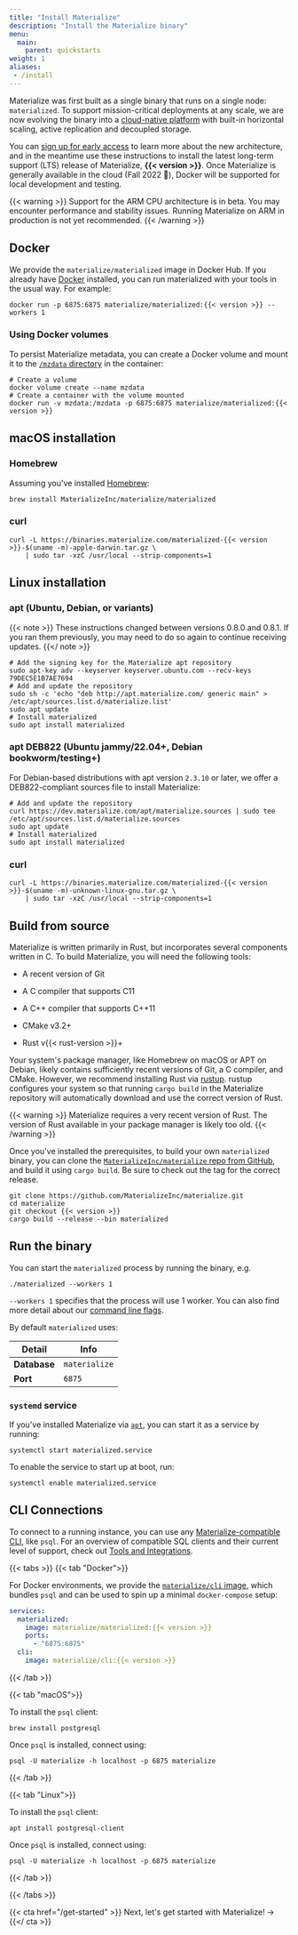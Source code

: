 ```yaml
---
title: "Install Materialize"
description: "Install the Materialize binary"
menu:
  main:
    parent: quickstarts
weight: 1
aliases:
 - /install
---
```


Materialize was first built as a single binary that runs on a single node: `materialized`. To support mission-critical deployments at any scale, we are now evolving the binary into a [cloud-native platform](https://materialize.com/materialize-unbundled/) with built-in horizontal scaling, active replication and decoupled storage.

You can [sign up for early access](https://materialize.com/materialize-cloud-access/) to learn more about the new architecture, and in the meantime use these instructions to install the latest long-term support (LTS) release of Materialize, **{{< version >}}**. Once Materialize is generally available in the cloud (Fall 2022 🚀), Docker will be supported for local development and testing.

{{< warning >}}
Support for the ARM CPU architecture is in beta. You may encounter performance
and stability issues. Running Materialize on ARM in production is not yet
recommended.
{{< /warning >}}

## Docker

We provide the `materialize/materialized` image in Docker Hub. If you already have
[Docker][docker-start] installed, you can run materialized with your tools in the usual
way. For example:

```shell
docker run -p 6875:6875 materialize/materialized:{{< version >}} --workers 1
```

### Using Docker volumes

To persist Materialize metadata, you can create a Docker volume and mount it to the [`/mzdata` directory](/cli/#data-directory) in the container:

```shell
# Create a volume
docker volume create --name mzdata
# Create a container with the volume mounted
docker run -v mzdata:/mzdata -p 6875:6875 materialize/materialized:{{< version >}}
```

## macOS installation

### Homebrew

Assuming you've installed [Homebrew](https://brew.sh/):

```shell
brew install MaterializeInc/materialize/materialized
```

### curl

```shell
curl -L https://binaries.materialize.com/materialized-{{< version >}}-$(uname -m)-apple-darwin.tar.gz \
    | sudo tar -xzC /usr/local --strip-components=1
```

## Linux installation

### apt (Ubuntu, Debian, or variants)

{{< note >}}
These instructions changed between versions 0.8.0 and 0.8.1. If you ran them
previously, you may need to do so again to continue receiving updates.
{{</ note >}}


```shell
# Add the signing key for the Materialize apt repository
sudo apt-key adv --keyserver keyserver.ubuntu.com --recv-keys 79DEC5E1B7AE7694
# Add and update the repository
sudo sh -c 'echo "deb http://apt.materialize.com/ generic main" > /etc/apt/sources.list.d/materialize.list'
sudo apt update
# Install materialized
sudo apt install materialized
```

### apt DEB822 (Ubuntu jammy/22.04+, Debian bookworm/testing+)

For Debian-based distributions with apt version `2.3.10` or later, we offer a DEB822-compliant sources file to install Materialize:

```shell
# Add and update the repository
curl https://dev.materialize.com/apt/materialize.sources | sudo tee /etc/apt/sources.list.d/materialize.sources
sudo apt update
# Install materialized
sudo apt install materialized
```

### curl

```shell
curl -L https://binaries.materialize.com/materialized-{{< version >}}-$(uname -m)-unknown-linux-gnu.tar.gz \
    | sudo tar -xzC /usr/local --strip-components=1
```

## Build from source

Materialize is written primarily in Rust, but incorporates several components
written in C. To build Materialize, you will need the following tools:

  * A recent version of Git

  * A C compiler that supports C11

  * A C++ compiler that supports C++11

  * CMake v3.2+

  * Rust v{{< rust-version >}}+

Your system's package manager, like Homebrew on macOS or APT on Debian, likely
contains sufficiently recent versions of Git, a C compiler, and CMake. However,
we recommend installing Rust via [rustup]. rustup configures your system so that
running `cargo build` in the Materialize repository will automatically download
and use the correct version of Rust.

{{< warning >}}
Materialize requires a very recent version of Rust. The version of Rust
available in your package manager is likely too old.
{{< /warning >}}

Once you've installed the prerequisites, to build your own `materialized`
binary, you can clone the [`MaterializeInc/materialize` repo from
GitHub][mz-repo], and build it using `cargo build`. Be sure to check out the tag
for the correct release.

```shell
git clone https://github.com/MaterializeInc/materialize.git
cd materialize
git checkout {{< version >}}
cargo build --release --bin materialized
```

## Run the binary

You can start the `materialized` process by running the binary, e.g.

```nofmt
./materialized --workers 1
```

`--workers 1` specifies that the process will use 1 worker. You can also find more detail
about our [command line flags](/cli/#command-line-flags).

By default `materialized` uses:

Detail | Info
----------|------
**Database** | `materialize`
**Port** | `6875`

### `systemd` service

If you've installed Materialize via [`apt`](#apt-ubuntu-debian-or-variants), you can start it as a service by running:

```shell
systemctl start materialized.service
```

To enable the service to start up at boot, run:

```shell
systemctl enable materialized.service
```

## CLI Connections

To connect to a running instance, you can use any [Materialize-compatible CLI](/integrations/psql/),
like `psql`. For an overview of compatible SQL clients and their current level of support, check out [Tools and Integrations](/integrations/#sql-clients).

{{< tabs >}}
{{< tab "Docker">}}

For Docker environments, we provide the [`materialize/cli` image](https://hub.docker.com/r/materialize/cli), which bundles `psql` and can be used to spin up a minimal `docker-compose` setup:

```yaml
services:
  materialized:
    image: materialize/materialized:{{< version >}}
    ports:
      - "6875:6875"
  cli:
    image: materialize/cli:{{< version >}}
```

{{< /tab >}}

{{< tab "macOS">}}

To install the `psql` client:

```shell
brew install postgresql
```

Once `psql` is installed, connect using:

```shell
psql -U materialize -h localhost -p 6875 materialize
```

{{< /tab >}}

{{< tab "Linux">}}

To install the `psql` client:

```shell
apt install postgresql-client
```

Once `psql` is installed, connect using:

```shell
psql -U materialize -h localhost -p 6875 materialize
```

{{< /tab >}}

{{< /tabs >}}

<p>

{{< cta href="/get-started" >}}
Next, let's get started with Materialize! →
{{</ cta >}}

[docker-start]: https://www.docker.com/get-started
[Rustup]: https://rustup.rs
[mz-repo]: https://github.com/MaterializeInc/materialize
